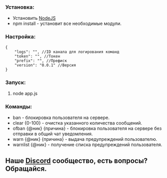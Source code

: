 ### Установка: 
- Установить [NodeJS](https://nodejs.org/en/)
- npm install - установит все необходимые модули.

### Настройка:

```
{
    "logs": "", //ID канала для логирования команд
    "token": "", //Токен
    "prefix": "", //Префиск
    "version": "0.0.1" //Версия
}
```

### Запуск:
1. node app.js

### Команды:
- ban - блокировка пользователя на сервере.
- clear {0-100} - очистка указанного количества сообщений.
- ofban {@ник} {причина} - блокировка пользователя на сервере без отправки в общий чат уведомления.
- warn {@ник} {причина} - выдача предупреждений пользователю.
- warnlist {@ник} - получение списка предупреждений пользователя.

## Наше [Discord](https://discord.gg/Df3GTjz) сообщество, есть вопросы? Обращайся.
